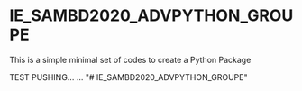 # IE_SAMBD2020_ADVPYTHON_GROUPE
This is a simple minimal set of codes to create a Python Package

TEST PUSHING...
...
"# IE_SAMBD2020_ADVPYTHON_GROUPE" 

